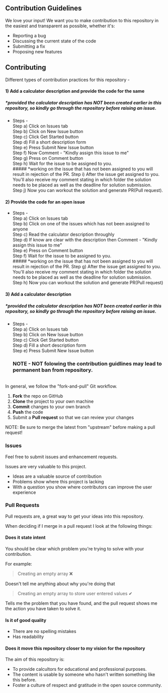 ## Contribution Guidelines

We love your input! We want you to make contribution to this repository in the easiest and transparent as possible, whether it's:

- Reporting a bug
- Discussing the current state of the code
- Submitting a fix
- Proposing new features


## Contributing

Different types of contribution practices for this repository - 
#### 1) Add a calculator description and provide the code for the same
##### *provided the calculator description has NOT been created earlier in this repository, so kindly go through the repository before raising an issue.
- Steps - <br>
  Step a) Click on Issues tab <br>
  Step b) Click on New Issue button <br>
  Step c) Click Get Started button <br>
  Step d) Fill a short description form <br>
  Step e) Press Submit New Issue button <br>
  Step f) Now Comment - "Kindly assign this issue to me" <br>
  Step g) Press on Comment button <br>
  Step h) Wait for the issue to be assigned to you. <br>
      ##### *working on the issue that has not been assigned to you will result in rejection of the PR.
  Step i) After the issue get assigned to you. <br>
          You'll also receive my comment stating in which folder the solution needs to be placed as well as the deadline for solution submission. <br>
  Step j) Now you can workout the solution and generate PR(Pull request).
  
#### 2) Provide the code for an open issue
- Steps - <br>
  Step a) Click on Issues tab <br>
  Step b) Click on one of the issues which has not been assigned to anyone <br>
  Step c) Read the calculator description throughly <br>
  Step d) If know are clear with the description then Comment - "Kindly assign this issue to me" <br>
  Step e) Press on Comment button <br>
  Step f) Wait for the issue to be assigned to you. <br>
      ##### *working on the issue that has not been assigned to you will result in rejection of the PR.
  Step g) After the issue get assigned to you. <br>
          You'll also receive my comment stating in which folder the solution needs to be placed as well as the deadline for solution submission. <br>
  Step h) Now you can workout the solution and generate PR(Pull request)
  
#### 3) Add a calculator description
##### *provided the calculator description has NOT been created earlier in this repository, so kindly go through the repository before raising an issue.
- Steps - <br>
  Step a) Click on Issues tab <br>
  Step b) Click on New Issue button <br>
  Step c) Click Get Started button <br>
  Step d) Fill a short description form <br>
  Step e) Press Submit New Issue button <br>
  
  ### NOTE - NOT folowing the contribution guidlines may lead to permanent ban from repository.
  
<br>
In general, we follow the "fork-and-pull" Git workflow.

 1. **Fork** the repo on GitHub
 2. **Clone** the project to your own machine
 4. **Commit** changes to your own branch
 5. **Push** the code
 6. Submit a **Pull request** so that we can review your changes

NOTE: Be sure to merge the latest from "upstream" before making a pull request!


### Issues

Feel free to submit issues and enhancement requests.

Issues are very valuable to this project.

* Ideas are a valuable source of contribution
* Problems show where this project is lacking
* With a question you show where contributors can improve the user experience


### Pull Requests

Pull requests are, a great way to get your ideas into this repository.

When deciding if I merge in a pull request I look at the following things:


#### Does it state intent

You should be clear which problem you're trying to solve with your contribution.

For example:

> Creating an empty array ❌

Doesn't tell me anything about why you're doing that

> Creating an empty array to store user entered values ✔

Tells me the problem that you have found, and the pull request shows me the action you have taken to solve it.


#### Is it of good quality

* There are no spelling mistakes
* Has readability


#### Does it move this repository closer to my vision for the repository

The aim of this repository is:

* To provide calcultors for educational and professional purposes.
* The content is usable by someone who hasn't written something like this before.
* Foster a culture of respect and gratitude in the open source community.
